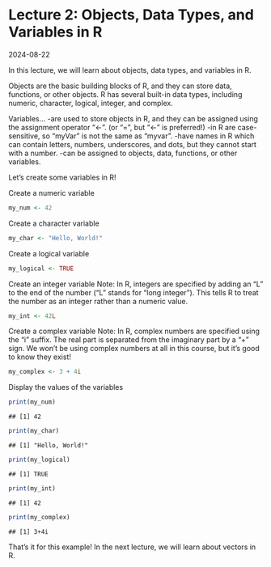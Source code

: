 Lecture 2: Objects, Data Types, and Variables in R
================
2024-08-22

In this lecture, we will learn about objects, data types, and variables
in R.

Objects are the basic building blocks of R, and they can store data,
functions, or other objects. R has several built-in data types,
including numeric, character, logical, integer, and complex.

Variables… -are used to store objects in R, and they can be assigned
using the assignment operator “\<-”. (or “=”, but “\<-” is preferred!)
-in R are case-sensitive, so “myVar” is not the same as “myvar”. -have
names in R which can contain letters, numbers, underscores, and dots,
but they cannot start with a number. -can be assigned to objects, data,
functions, or other variables.

Let’s create some variables in R!

Create a numeric variable

``` r
my_num <- 42
```

Create a character variable

``` r
my_char <- "Hello, World!"
```

Create a logical variable

``` r
my_logical <- TRUE
```

Create an integer variable Note: In R, integers are specified by adding
an “L” to the end of the number (“L” stands for “long integer”). This
tells R to treat the number as an integer rather than a numeric value.

``` r
my_int <- 42L
```

Create a complex variable Note: In R, complex numbers are specified
using the “i” suffix. The real part is separated from the imaginary part
by a “+” sign. We won’t be using complex numbers at all in this course,
but it’s good to know they exist!

``` r
my_complex <- 3 + 4i
```

Display the values of the variables

``` r
print(my_num)
```

    ## [1] 42

``` r
print(my_char)
```

    ## [1] "Hello, World!"

``` r
print(my_logical)
```

    ## [1] TRUE

``` r
print(my_int)
```

    ## [1] 42

``` r
print(my_complex)
```

    ## [1] 3+4i

That’s it for this example! In the next lecture, we will learn about
vectors in R.
